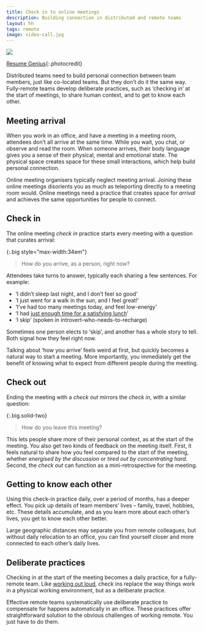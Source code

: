 ```yaml
---
title: Check in to online meetings
description: Building connection in distributed and remote teams
layout: hh
tags: remote
image: video-call.jpg
---
```


![](video-call.jpg)

[Resume Genius](https://unsplash.com/photos/OrTcivPm8RY){:.photocredit}

Distributed teams need to build personal connection between team members,
just like co-located teams.
But they don’t do it the same way.
Fully-remote teams develop deliberate practices, such as ‘checking in’ at the start of meetings,
to share human context, and to get to know each other.

## Meeting arrival

When you work in an office, and have a meeting in a meeting room,
attendees don’t all arrive at the same time.
While you wait, you chat, or observe and read the room.
When someone arrives, their body language gives you a sense of their physical, mental and emotional state.
The physical space creates space for these small interactions, which help build personal connection.

Online meeting organisers typically neglect meeting arrival.
Joining these online meetings disorients you as much as teleporting directly to a meeting room would.
Online meetings need a practice that creates space for _arrival_ and achieves the same opportunities for people to connect.


## Check in

The online meeting _check in_ practice starts every meeting with a question that curates arrival:

{:.big style="max-width:34em"}
> How do you arrive, as a person, right now?

Attendees take turns to answer, typically each sharing a few sentences.
For example:

* ‘I didn’t sleep last night, and I don’t feel so good’
* ‘I just went for a walk in the sun, and I feel great!’
* ‘I’ve had too many meetings today, and feel low-energy’
* ‘I had [just enough time for a satisfying lunch](egg-mayo-sandwich)’
* ‘I skip’ (spoken in introvert-who-needs-to-recharge)

Sometimes one person elects to ‘skip’, and another has a whole story to tell.
Both signal how they feel right now.

Talking about ‘how you arrive’ feels weird at first, but quickly becomes a natural way to start a meeting.
More importantly, you immediately get the benefit of knowing what to expect from different people during the meeting.

## Check out

Ending the meeting with a _check out_ mirrors the _check in_, with a similar question:

{:.big.solid-two}
> How do you leave this meeting?

This lets people share more of their personal context, as at the start of the meeting.
You also get two kinds of feedback on the meeting itself.
First, it feels natural to share how you feel compared to the start of the meeting,
whether _energised by the discussion_ or _tired out by concentrating hard_.
Second, the _check out_ can function as a mini-retrospective for the meeting.

## Getting to know each other

Using this check-in practice daily, over a period of months, has a deeper effect.
You pick up details of team members’ lives – family, travel, hobbies, etc.
These details accumulate, and as you learn more about each other’s lives,
you get to know each other better.

Large geographic distances may separate you from remote colleagues,
but without daily relocation to an office,
you can find yourself closer and more connected to each other’s daily lives.

## Deliberate practices

Checking in at the start of the meeting becomes a daily practice, for a fully-remote team.
Like [working out loud](work-out-loud), check ins replace the way things work in a physical working environment,
but as a deliberate practice.

Effective remote teams systematically use deliberate practice to compensate for happens automatically in an office.
These practices offer straightforward solution to the obvious challenges of working remote.
You just have to do them.
